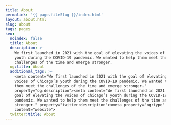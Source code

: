 ```yaml
---
title: About
permalink: '{{ page.fileSlug }}/index.html'
layout: about.html
slug: about
tags: pages
seo:
  noindex: false
  title: About
  description: >-
    We first launched in 2021 with the goal of elevating the voices of Chicago’s
    youth during the COVID-19 pandemic. We wanted to help them meet the
    challenges of the time and emerge stronger.
  og:title: About
  additional_tags: >-
    <meta content="We first launched in 2021 with the goal of elevating the
    voices of Chicago’s youth during the COVID-19 pandemic. We wanted to help
    them meet the challenges of the time and emerge stronger."
    property="og:description"><meta content="We first launched in 2021 with the
    goal of elevating the voices of Chicago’s youth during the COVID-19
    pandemic. We wanted to help them meet the challenges of the time and emerge
    stronger." property="twitter:description"><meta property="og:type"
    content="website">
  twitter:title: About
---
```



